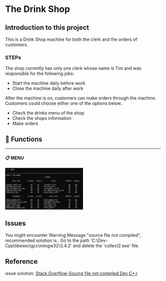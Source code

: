 # The Drink Shop


## Introduction to this project
This is a Drink Shop machine for both the clerk and the orders of customers.

### STEPs
The shop currently has only one clerk whose name is Tim and was responsible for the following jobs:
* Start the machine daily before work
* Close the machine daily after work

After the machine is on, customers can make orders through the machine.
Customers could choose either one of the options below..
* Check the drinks menu of the shop
* Check the shops information
* Make orders

## :wrench: Functions
----
#### :clipboard: MENU
<img src="demo_imgs\Menu.png" width=50%/>

## Issues
You might encounter Warning Message "source file not compiled", recommended solution is..
Go to the path 'C:\Dev-Cpp\libexec\gcc\mingw32\3.4.2' and delete the 'collect2.exe' file.

## Reference
issue solution: [Stack Overflow-Source file not compiled Dev C++](https://stackoverflow.com/questions/14514682/source-file-not-compiled-dev-c)
